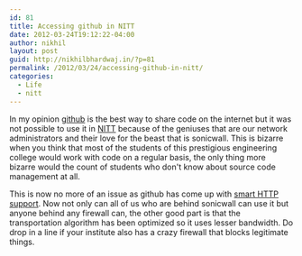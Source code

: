 ```yaml
---
id: 81
title: Accessing github in NITT
date: 2012-03-24T19:12:22-04:00
author: nikhil
layout: post
guid: http://nikhilbhardwaj.in/?p=81
permalink: /2012/03/24/accessing-github-in-nitt/
categories:
  - Life
  - nitt
---
```

In my opinion <a href="https://github.com" target="_blank">github</a> is the best way to share code on the internet but it was not possible to use it in <a href="http://www.nitt.edu/home/" target="_blank">NITT</a> because of the geniuses that are our network administrators and their love for the beast that is sonicwall. This is bizarre when you think that most of the students of this prestigious engineering college would work with code on a regular basis, the only thing more bizarre would the count of students who don't know about source code management at all.

This is now no more of an issue as github has come up with <a href="https://github.com/blog/642-smart-http-support" target="_blank">smart HTTP support</a>. Now not only can all of us who are behind sonicwall can use it but anyone behind any firewall can, the other good part is that the transportation algorithm has been optimized so it uses lesser bandwidth. Do drop in a line if your institute also has a crazy firewall that blocks legitimate things.
